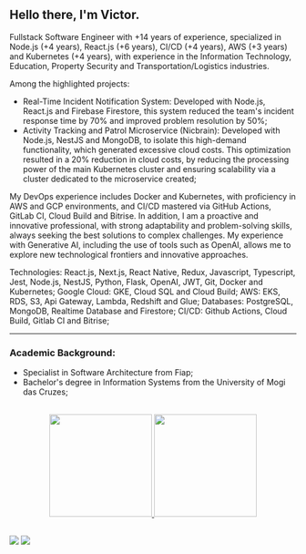## Hello there, I'm Victor.

Fullstack Software Engineer with +14 years of experience, specialized in Node.js (+4 years), React.js (+6 years), CI/CD (+4 years), AWS (+3 years) and Kubernetes (+4 years), with experience in the Information Technology, Education, Property Security and Transportation/Logistics industries.

Among the highlighted projects:

- Real-Time Incident Notification System: Developed with Node.js, React.js and Firebase Firestore, this system reduced the team's incident response time by 70% and improved problem resolution by 50%;
- Activity Tracking and Patrol Microservice (Nicbrain): Developed with Node.js, NestJS and MongoDB, to isolate this high-demand functionality, which generated excessive cloud costs. This optimization resulted in a 20% reduction in cloud costs, by reducing the processing power of the main Kubernetes cluster and ensuring scalability via a cluster dedicated to the microservice created;

My DevOps experience includes Docker and Kubernetes, with proficiency in AWS and GCP environments, and CI/CD mastered via GitHub Actions, GitLab CI, Cloud Build and Bitrise. In addition, I am a proactive and innovative professional, with strong adaptability and problem-solving skills, always seeking the best solutions to complex challenges. My experience with Generative AI, including the use of tools such as OpenAI, allows me to explore new technological frontiers and innovative approaches.

Technologies: React.js, Next.js, React Native, Redux, Javascript, Typescript, Jest, Node.js, NestJS, Python, Flask, OpenAI, JWT, Git, Docker and Kubernetes;
Google Cloud: GKE, Cloud SQL and Cloud Build;
AWS: EKS, RDS, S3, Api Gateway, Lambda, Redshift and Glue;
Databases: PostgreSQL, MongoDB, Realtime Database and Firestore;
CI/CD: Github Actions, Cloud Build, Gitlab CI and Bitrise;

--------------------------------

### Academic Background:

- Specialist in Software Architecture from Fiap;
- Bachelor's degree in Information Systems from the University of Mogi das Cruzes;

<br/>

<div align="center">
  <a href="https://github.com/victorts1991">
  <img height="180em" src="https://github-readme-stats.vercel.app/api?username=victorts1991&show_icons=true&theme=dracula&include_all_commits=true&count_private=true"/>
  <img height="180em" src="https://github-readme-stats.vercel.app/api/top-langs/?username=victorts1991&layout=compact&langs_count=7&theme=dracula"/>
</div>
  
   ##
  
<div> 
  <a href = "mailto:victorts1991@gmail.com"><img src="https://img.shields.io/badge/-Gmail-%23333?style=for-the-badge&logo=gmail&logoColor=white" target="_blank"></a>
  <a href="https://www.linkedin.com/in/victor-toupitzen-specian" target="_blank"><img src="https://img.shields.io/badge/-LinkedIn-%230077B5?style=for-the-badge&logo=linkedin&logoColor=white" target="_blank"></a>  
</div>
